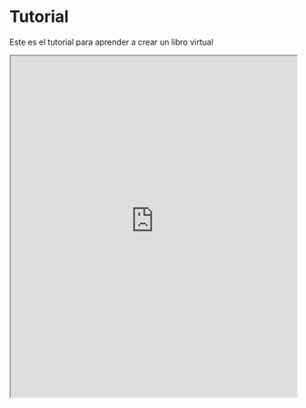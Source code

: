 # Tutorial

Este es el tutorial para aprender a crear un libro virtual

<iframe src="https://studio.frameworkconsulting.com/activity/90877/shared?type=ind" width="100%" height="600"></iframe>